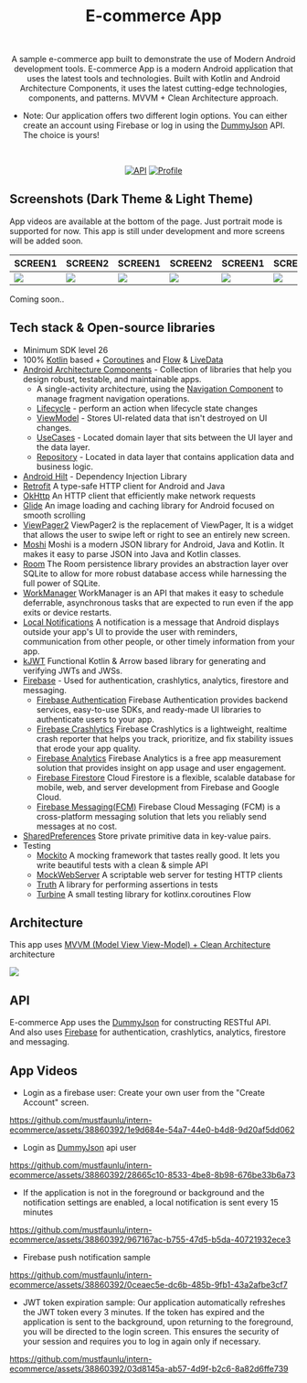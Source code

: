 <h1 align="center">E-commerce App</h1></br>
<p align="center">  
A sample e-commerce app built to demonstrate the use of Modern Android development tools. E-commerce App is a modern Android application that uses the latest tools and technologies. Built with Kotlin and Android Architecture Components, it uses the latest cutting-edge technologies, components, and patterns. 
MVVM + Clean Architecture approach.

- Note: Our application offers two different login options. You can either create an account using Firebase or log in using the [DummyJson](https://dummyjson.com/docs/auth) API. The choice is yours!
</p></br>

<p align="center">
  <a href="https://android-arsenal.com/api?level=26"><img alt="API" src="https://img.shields.io/badge/API-26%2B-brightgreen.svg?style=flat"/></a>
  <a href="https://github.com/mustfaunlu"><img alt="Profile" src="https://img.shields.io/badge/github-mustfaunlu-blue"/></a> 
</p>

## Screenshots (Dark Theme & Light Theme)
App videos are available at the bottom of the page.
Just portrait mode is supported for now.
This app is still under development and more screens will be added soon.


| SCREEN1         | SCREEN2         | SCREEN1         | SCREEN2         | SCREEN1         | SCREEN2         | SCREEN1         | SCREEN2         |
|-----------------|-----------------|-----------------|-----------------|-----------------|-----------------|-----------------|-----------------|
| ![](/previews/) | ![](/previews/) | ![](/previews/) | ![](/previews/) | ![](/previews/) | ![](/previews/) | ![](/previews/) | ![](/previews/) |

Coming soon..

## Tech stack & Open-source libraries

- Minimum SDK level 26
- 100% [Kotlin](https://kotlinlang.org/)
  based + [Coroutines](https://github.com/Kotlin/kotlinx.coroutines)
  and [Flow](https://developer.android.com/kotlin/flow) & [LiveData](https://developer.android.com/topic/libraries/architecture/livedata)
- [Android Architecture Components](https://developer.android.com/topic/libraries/architecture) -
  Collection of libraries that help you design robust, testable, and maintainable apps.
    - A single-activity architecture, using
      the [Navigation Component](https://developer.android.com/guide/navigation) to manage fragment
      navigation operations.
    - [Lifecycle](https://developer.android.com/topic/libraries/architecture/lifecycle) - perform an
      action when lifecycle state changes
    - [ViewModel](https://developer.android.com/topic/libraries/architecture/viewmodel) - Stores
      UI-related data that isn't destroyed on UI changes.
    - [UseCases](https://developer.android.com/topic/architecture/domain-layer) - Located domain
      layer that sits between the UI layer and the data layer.
    - [Repository](https://developer.android.com/topic/architecture/data-layer) - Located in data
      layer that contains application data and business logic.
- [Android Hilt](https://developer.android.com/training/dependency-injection/hilt-android) -
  Dependency Injection Library
- [Retrofit](https://square.github.io/retrofit/) A type-safe HTTP client for Android and Java
- [OkHttp](https://square.github.io/okhttp/) An HTTP client that efficiently make network requests
- [Glide](https://github.com/bumptech/glide) An image loading and caching library for Android
  focused on smooth scrolling
- [ViewPager2](https://developer.android.com/jetpack/androidx/releases/viewpager2) ViewPager2 is the
  replacement of ViewPager, It is a widget that allows the user to swipe left or right to see an
  entirely new screen.
- [Moshi](https://github.com/square/moshi) Moshi is a modern JSON library for Android, Java and
  Kotlin. It makes it easy to parse JSON into Java and Kotlin classes.
- [Room](https://developer.android.com/training/data-storage/room) The Room persistence library
  provides an abstraction layer over SQLite to allow for more robust database access while
  harnessing the full power of SQLite.
- [WorkManager](https://developer.android.com/topic/libraries/architecture/workmanager) WorkManager
  is an API that makes it easy to schedule deferrable, asynchronous tasks that are expected to run
  even if the app exits or device restarts.
- [Local Notifications](https://developer.android.com/training/notify-user/build-notification) A
  notification is a message that Android displays outside your app's UI to provide the user with
  reminders, communication from other people, or other timely information from your app.
- [kJWT](https://github.com/nefilim/kjwt) Functional Kotlin & Arrow based library for generating and
  verifying JWTs and JWSs.
- [Firebase](https://firebase.google.com/) - Used for authentication, crashlytics, analytics,
  firestore and messaging.
    - [Firebase Authentication](https://firebase.google.com/docs/auth) Firebase Authentication
      provides backend services, easy-to-use SDKs, and ready-made UI libraries to authenticate users
      to your app.
    - [Firebase Crashlytics](https://firebase.google.com/docs/crashlytics) Firebase Crashlytics is a
      lightweight, realtime crash reporter that helps you track, prioritize, and fix stability
      issues that erode your app quality.
    - [Firebase Analytics](https://firebase.google.com/docs/analytics) Firebase Analytics is a free
      app measurement solution that provides insight on app usage and user engagement.
    - [Firebase Firestore](https://firebase.google.com/docs/firestore) Cloud Firestore is a
      flexible, scalable database for mobile, web, and server development from Firebase and Google
      Cloud.
    - [Firebase Messaging(FCM)](https://firebase.google.com/docs/cloud-messaging) Firebase Cloud
      Messaging (FCM) is a cross-platform messaging solution that lets you reliably send messages at
      no cost.
- [SharedPreferences](https://developer.android.com/training/data-storage/shared-preferences) Store
  private primitive data in key-value pairs.
- Testing
    - [Mockito](https://site.mockito.org/) A mocking framework that tastes really good. It lets you write beautiful tests with a clean & simple API
    - [MockWebServer](https://github.com/square/okhttp/tree/master/mockwebserver) A scriptable web server for testing HTTP clients
    - [Truth](https://truth.dev/) A library for performing assertions in tests
    - [Turbine](https://github.com/cashapp/turbine) A small testing library for kotlinx.coroutines Flow

## Architecture

This app uses [MVVM (Model View View-Model) + Clean Architecture](https://developer.android.com/jetpack/docs/guide#recommended-app-arch) architecture

![](https://user-images.githubusercontent.com/21035435/69536839-9f4c8e80-0fa0-11ea-85ee-d7823e5a46b0.png)

## API

E-commerce App uses the [DummyJson](https://dummyjson.com/) for constructing RESTful API.<br>
And also uses [Firebase](https://firebase.google.com/) for authentication, crashlytics, analytics,
firestore and messaging.

## App Videos

- Login as a firebase user: Create your own user from the "Create Account" screen.</br>

https://github.com/mustfaunlu/intern-ecommerce/assets/38860392/1e9d684e-54a7-44e0-b4d8-9d20af5dd062

- Login as [DummyJson](https://dummyjson.com/) api user</br>

https://github.com/mustfaunlu/intern-ecommerce/assets/38860392/28665c10-8533-4be8-8b98-676be33b6a73

- If the application is not in the foreground or background and the notification settings are enabled, a local notification is sent every 15 minutes</br>

https://github.com/mustfaunlu/intern-ecommerce/assets/38860392/967167ac-b755-47d5-b5da-40721932ece3

- Firebase push notification sample</br>

https://github.com/mustfaunlu/intern-ecommerce/assets/38860392/0ceaec5e-dc6b-485b-9fb1-43a2afbe3cf7

- JWT token expiration sample: Our application automatically refreshes the JWT token every 3 minutes. If the token has expired and the application is sent to the background, upon returning to the foreground, you will be directed to the login screen. This ensures the security of your session and requires you to log in again only if necessary.</br>

https://github.com/mustfaunlu/intern-ecommerce/assets/38860392/03d8145a-ab57-4d9f-b2c6-8a82d6ffe739
